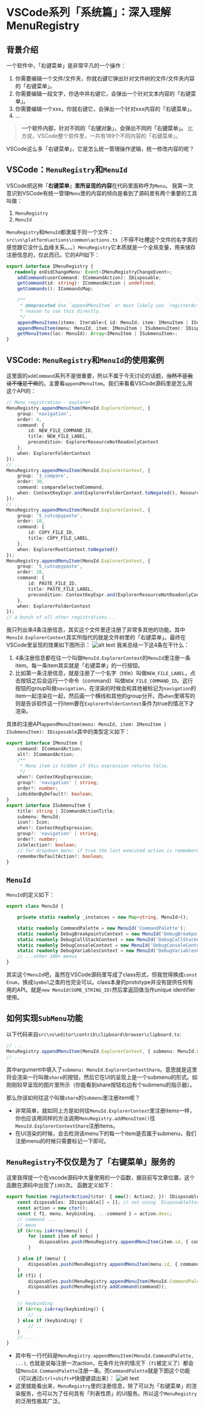 # VSCode系列「系统篇」：深入理解 MenuRegistry

## 背景介绍
一个软件中，「右键菜单」是非常平凡的一个操作：
1. 你需要编辑一个文件/文件夹，你就右键它弹出针对文件树的文件/文件夹内容的「右键菜单」。
2. 你需要编辑一段文字，你选中并右键它，会弹出一个针对文本内容的「右键菜单」。
3. 你需要编辑一个xxx，你就右键它，会弹出一个针对xxx内容的「右键菜单」。
4. ...

> **一个软件内部，针对不同的「右键对象」，会弹出不同的「右键菜单」。** 比方说，VSCode整个软件里，一共有189个不同内容的「右键菜单」。

VSCode这么多「右键菜单」，它是怎么统一管理操作逻辑，统一修改内容的呢？

## VSCode：`MenuRegistry`和`MenuId`

VSCode把这种「**右键菜单**」**里所呈现的内容**在代码里面称呼为`Menu`。
我第一次意识到VSCode有统一管理`Menu`里的内容的倾向是看到了源码里有两个重要的工具叫做：
1. `MenuRegistry`
2. `MenuId`

`MenuRegistry`和`MenuId`都隶属于同一个文件：`src\vs\platform\actions\common\actions.ts`（不得不吐槽这个文件的名字真的感觉跟它没什么血缘关系。。。）`MenuRegistry`它本质就是一个全局变量，用来储存注册信息的，仅此而已。它的API如下：
```ts
export interface IMenuRegistry {
   readonly onDidChangeMenu: Event<IMenuRegistryChangeEvent>;
	addCommand(userCommand: ICommandAction): IDisposable;
	getCommand(id: string): ICommandAction | undefined;
	getCommands(): ICommandsMap;

	/**
	 * @deprecated Use `appendMenuItem` or most likely use `registerAction2` instead. There should be no strong
	 * reason to use this directly.
	 */
	appendMenuItems(items: Iterable<{ id: MenuId; item: IMenuItem | ISubmenuItem; }>): IDisposable;
	appendMenuItem(menu: MenuId, item: IMenuItem | ISubmenuItem): IDisposable;
	getMenuItems(loc: MenuId): Array<IMenuItem | ISubmenuItem>;
}
```
## VSCode: `MenuRegistry`和`MenuId`的使用案例
这里面的`addCommand`系列不是很重要，所以不属于今天讨论的话题，~~当然不是我读不懂是干嘛~~的。主要看`appendMenuItem`。我们来看看VSCode源码里是怎么用这个API的：
```ts
// Menu registration - explorer
MenuRegistry.appendMenuItem(MenuId.ExplorerContext, {
	group: 'navigation',
	order: 4,
	command: {
		id: NEW_FILE_COMMAND_ID,
		title: NEW_FILE_LABEL,
		precondition: ExplorerResourceNotReadonlyContext
	},
	when: ExplorerFolderContext
});
// ...
MenuRegistry.appendMenuItem(MenuId.ExplorerContext, {
	group: '3_compare',
	order: 30,
	command: compareSelectedCommand,
	when: ContextKeyExpr.and(ExplorerFolderContext.toNegated(), ResourceContextKey.HasResource, WorkbenchListDoubleSelection)
});
// ...
MenuRegistry.appendMenuItem(MenuId.ExplorerContext, {
	group: '5_cutcopypaste',
	order: 10,
	command: {
		id: COPY_FILE_ID,
		title: COPY_FILE_LABEL,
	},
	when: ExplorerRootContext.toNegated()
});
MenuRegistry.appendMenuItem(MenuId.ExplorerContext, {
	group: '5_cutcopypaste',
	order: 20,
	command: {
		id: PASTE_FILE_ID,
		title: PASTE_FILE_LABEL,
		precondition: ContextKeyExpr.and(ExplorerResourceNotReadonlyContext, FileCopiedContext)
	},
	when: ExplorerFolderContext
});
// a bunch of all other registrations...
```
我只列出来4条注册信息，其实这个文件里还注册了非常多其他的功能。其中`MenuId.ExplorerContext`其实所指代的就是文件树里的「右键菜单」。最终在VSCode里呈现的效果如下图所示：
![alt text](/assets/images/menu/menu1.png)
我来总结一下这4条在干什么：
1. 4条注册信息都在往一个叫做`MenuId.ExplorerContext`的`MenuId`里注册一条item。每一条item其实就是「右键菜单」的一行按钮。
2. 比如第一条注册信息，就是注册了一个名字（title）叫做`NEW_FILE_LABEL`，点击按钮之后会运行一个命令（command）叫做`NEW_FILE_COMMAND_ID`。这行按钮的group叫做`navigation`，在渲染的时候会和其他被标记为`navigation`的item一起渲染在一起，然后画一个横线和其他的group分开。而`when`里填写的则是告诉软件这一行item要在`ExplorerFolderContext`条件为true的情况下才渲染。

具体的注册API`appendMenuItem(menu: MenuId, item: IMenuItem | ISubmenuItem): IDisposable`其中的类型定义如下：
```ts
export interface IMenuItem {
	command: ICommandAction;
	alt?: ICommandAction;
	/**
	 * Menu item is hidden if this expression returns false.
	 */
	when?: ContextKeyExpression;
	group?: 'navigation' | string;
	order?: number;
	isHiddenByDefault?: boolean;
}
export interface ISubmenuItem {
	title: string | ICommandActionTitle;
	submenu: MenuId;
	icon?: Icon;
	when?: ContextKeyExpression;
	group?: 'navigation' | string;
	order?: number;
	isSelection?: boolean;
	// for dropdown menu: if true the last executed action is remembered as the default action
	rememberDefaultAction?: boolean;
}
```
## `MenuId`
`MenuId`的定义如下：
```ts
export class MenuId {

	private static readonly _instances = new Map<string, MenuId>();

	static readonly CommandPalette = new MenuId('CommandPalette');
	static readonly DebugBreakpointsContext = new MenuId('DebugBreakpointsContext');
	static readonly DebugCallStackContext = new MenuId('DebugCallStackContext');
	static readonly DebugConsoleContext = new MenuId('DebugConsoleContext');
	static readonly DebugVariablesContext = new MenuId('DebugVariablesContext');
	// ...other 180+ menus
}
```
其实这个`MenuId`吧，虽然在VSCode源码里写成了class形式，但我觉得换成`const Enum`，换成`Symbol`之类的也完全可以。class本身的prototype并没有提供任何有用的API。就是`new MenuId(SOME_STRING_ID)`然后拿返回值当作unique identifier使用。

## 如何实现`SubMenu`功能
以下代码来自`src\vs\editor\contrib\clipboard\browser\clipboard.ts`:
```ts
// ...
MenuRegistry.appendMenuItem(MenuId.ExplorerContext, { submenu: MenuId.ExplorerContextShare, title: nls.localize2('share', "Share"), group: '11_share', order: -1 });
// ...
```
其中argument中填入了`submenu: MenuId.ExplorerContextShare`。意思就是这里将会渲染一行叫做`share`的按钮，然后它在UI的呈现上是一个submenu的形式。如刚刚较早呈现的图片里所示（你能看到share按钮右边有个submenu的指示器）。

那么你该如何往这个叫做`share`的`Submenu`里注册item呢？
* 非常简单，就如同上方是如何往`MenuId.ExplorerContext`里注册items一样，你也应该用同样的方法调用`MenuRegistry.addMenuItem()`往`MenuId.ExplorerContextShare`注册items。
* 在UI渲染的时候，会去检测该menu下的每一个item是否属于submenu，我们注册menu的时候只需要标记一下即可。

## `MenuRegistry`不仅仅是为了「右键菜单」服务的

这里我得提一个在vscode源码中大量使用的一个函数，据目前写文章位置，这个函数在源码中出现了`1303`次。
函数定义如下：
```ts
export function registerAction2(ctor: { new(): Action2; }): IDisposable {
	const disposables: IDisposable[] = []; // not using `DisposableStore` to reduce startup perf cost
	const action = new ctor();
	const { f1, menu, keybinding, ...command } = action.desc;
	// command ...
	// menu
	if (Array.isArray(menu)) {
		for (const item of menu) {
			disposables.push(MenuRegistry.appendMenuItem(item.id, { command: { ...command, precondition: item.precondition === null ? undefined : command.precondition }, ...item }));
		}

	} else if (menu) {
		disposables.push(MenuRegistry.appendMenuItem(menu.id, { command: { ...command, precondition: menu.precondition === null ? undefined : command.precondition }, ...menu }));
	}
	if (f1) {
		disposables.push(MenuRegistry.appendMenuItem(MenuId.CommandPalette, { command, when: command.precondition }));
		disposables.push(MenuRegistry.addCommand(command));
	}

	// keybinding
	if (Array.isArray(keybinding)) {
		// ...
	} else if (keybinding) {
		// ...
	}
	// ...
}
```
* 其中有一行代码是`MenuRegistry.appendMenuItem(MenuId.CommandPalette, ...)`, 也就是说每注册一次action，在条件允许的情况下（`f1`被定义了）都会往`MenuId.CommandPalette`注册一条。而`CommandPalette`就是下图这个功能（可以通过`ctrl+shift+P`快捷键调出来）：
![alt text](/assets/images/menu/menu2.png)
* 这里就能看出来，`MenuRegistry`里的注册信息，除了可以为「右键菜单」的渲染服务，也可以为了任何具有「列表性质」的UI服务。所以这个`MenuRegistry`的泛用性极其广泛。